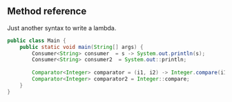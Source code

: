 ## Method reference

Just another syntax to write a lambda.

```java
public class Main {
    public static void main(String[] args) {
        Consumer<String> consumer  = s -> System.out.println(s);
        Consumer<String> consumer2  = System.out::println;
        
        Comparator<Integer> comparator = (i1, i2) -> Integer.compare(i1, i2);
        Comparator<Integer> comparator2 = Integer::compare;
    }
}
```
